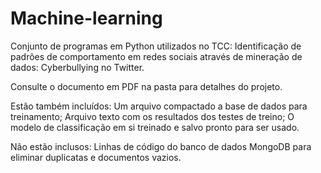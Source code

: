 # Machine-learning
Conjunto de programas em Python utilizados no TCC: Identificação de padrões de comportamento em redes sociais através de mineração de dados: Cyberbullying no Twitter.

Consulte o documento em PDF na pasta para detalhes do projeto.

Estão também incluídos: Um arquivo compactado a base de dados para treinamento; Arquivo texto com os resultados dos testes de treino; O modelo de classificação em si treinado e salvo pronto para ser usado.

Não estão inclusos:
Linhas de código do banco de dados MongoDB para eliminar duplicatas e documentos vazios.
